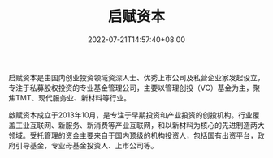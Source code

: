 ﻿---
weight: 
title: "启赋资本"
description: "启赋资本是由国内创业投资领域资深人士、优秀上市公司及私营企业家发起设立，专注于私募股权投资的专业基金管理公司，主要以管理创投（VC）基金为主，聚焦TMT、现代服务业、新材料..."
date: 2022-07-21T14:57:40+08:00
lastmod: 2022-07-21T14:57:40+08:00
draft: false
authors: ["Simon"]
featuredImage: "qifuziben.jpg"
link: "https://www.qfcapital.com.cn/"
tags: ["投资机构","启赋资本"]
categories: ["navigation"]
navigation: ["投资机构"]
lightgallery: true
toc: true
pinned: false
recommend: false
recommend1: false
---
启赋资本是由国内创业投资领域资深人士、优秀上市公司及私营企业家发起设立，专注于私募股权投资的专业基金管理公司，主要以管理创投（VC）基金为主，聚焦TMT、现代服务业、新材料等行业。

啟赋资本成立于2013年10月，是专注于早期投资和产业投资的创投机构。行业覆盖工业互联网、新服务、新消费等产业互联网，和以新材料为核心的先进制造两大领域。受托管理的资金主要来自于国内顶级的机构投资人，包括国有出资平台，政府引导基金，专业母基金投资人、上市公司等。